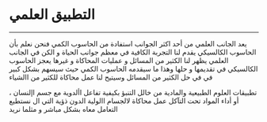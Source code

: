 # التطبيق العلمي
---

يعد الجانب العلمي من أحد اكثر الجوانب استفادة من الحاسوب الكمي فنحن نعلم بأن الحاسوب الكالسيكي يقدم لنا التجربة الكافية في
معظم جوانب الحياة و الكن في الجانب العلمي يظهر لنا الكثير من المسائل و عمليات المحاكاة و غيرها يعجز الحاسوب الكالسيكي في
تقديمها و حلها وهذا ما سيقدمه الحاسوب الكمي حيث سيسهم بشكل كبير في في حل الكثير من المسائل وسيتيح لنا عمل محاكاة للكثير من
االشياء

تطبيقات العلوم الطبيعية والمادية من خالل التنبؤ بكيفية تفاعل األدوية مع جسم اإلنسان ، أو أداء
المواد تحت التآكل
عمل محاكاة لالجسام االولية الدون ذؤية التي ال نستطيع التعامل معاه بشكل مباشر و مثلما نريد


<!--  من الافضل اضافة المزيد من محتوى والصور  -->
